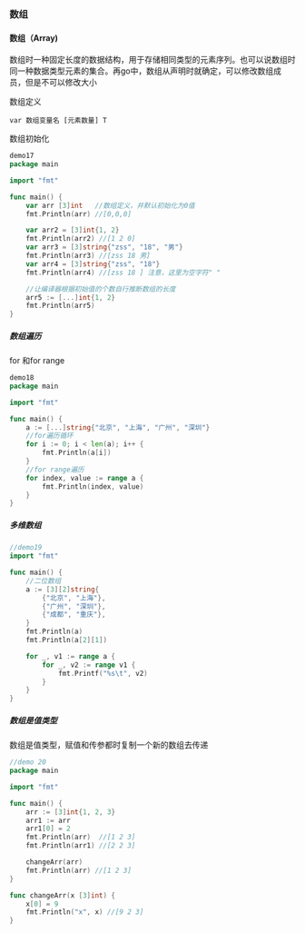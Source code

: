 ### 数组

#### 数组（Array)

数组时一种固定长度的数据结构，用于存储相同类型的元素序列。也可以说数组时同一种数据类型元素的集合。再go中，数组从声明时就确定，可以修改数组成员，但是不可以修改大小

数组定义

```
var 数组变量名 [元素数量] T 
```

数组初始化

```go
demo17
package main

import "fmt"

func main() {
	var arr [3]int   //数组定义，并默认初始化为0值
	fmt.Println(arr) //[0,0,0]

	var arr2 = [3]int{1, 2}
	fmt.Println(arr2) //[1 2 0]
	var arr3 = [3]string{"zss", "18", "男"}
	fmt.Println(arr3) //[zss 18 男]
	var arr4 = [3]string{"zss", "18"}
	fmt.Println(arr4) //[zss 18 ] 注意，这里为空字符" "

	//让编译器根据初始值的个数自行推断数组的长度
	arr5 := [...]int{1, 2}
	fmt.Println(arr5)
}

```

##### 数组遍历

for 和for range

```go
demo18
package main

import "fmt"

func main() {
	a := [...]string{"北京", "上海", "广州", "深圳"}
	//for遍历循环
	for i := 0; i < len(a); i++ {
		fmt.Println(a[i])
	}
	//for range遍历
	for index, value := range a {
		fmt.Println(index, value)
	}
}
```

##### 多维数组

```go
//demo19
import "fmt"

func main() {
    //二位数组
	a := [3][2]string{
		{"北京", "上海"},
		{"广州", "深圳"},
		{"成都", "重庆"},
	}
	fmt.Println(a)
	fmt.Println(a[2][1])

	for _, v1 := range a {
		for _, v2 := range v1 {
			fmt.Printf("%s\t", v2)
		}
	}
}
```

##### 数组是值类型

数组是值类型，赋值和传参都时复制一个新的数组去传递

```go
//demo 20
package main

import "fmt"

func main() {
	arr := [3]int{1, 2, 3}
	arr1 := arr
	arr1[0] = 2
	fmt.Println(arr)  //[1 2 3]
	fmt.Println(arr1) //[2 2 3]

	changeArr(arr)
	fmt.Println(arr) //[1 2 3]
}

func changeArr(x [3]int) {
	x[0] = 9
	fmt.Println("x", x) //[9 2 3]
}

```

